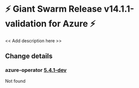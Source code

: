 # :zap: Giant Swarm Release v14.1.1-validation for Azure :zap:

<< Add description here >>

## Change details


### azure-operator [5.4.1-dev](https://github.com/giantswarm/azure-operator/releases/tag/v5.4.1-dev)

Not found


